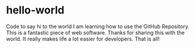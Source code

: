 # hello-world
Code to say hi to the world
I am learning how to use the GitHub Repository.
This is a fantastic piece of web software.
Thanks for sharing this with the world.
It really makes life a lot easier for developers.
That is all!
